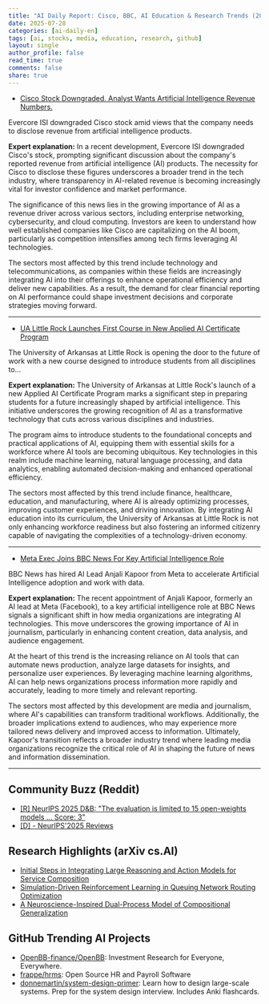 ```yaml
---
title: "AI Daily Report: Cisco, BBC, AI Education & Research Trends (2025-07-28)"
date: 2025-07-28
categories: [ai-daily-en]
tags: [ai, stocks, media, education, research, github]
layout: single
author_profile: false
read_time: true
comments: false
share: true
---
```


- [Cisco Stock Downgraded. Analyst Wants Artificial Intelligence Revenue Numbers.](https://www.investors.com/news/technology/cisco-stock-downgraded-analyst-wants-disclosure-artificial-intelligence-revenue/)

Evercore ISI downgraded Cisco stock amid views that the company needs to disclose revenue from artificial intelligence products.

**Expert explanation:**
In a recent development, Evercore ISI downgraded Cisco's stock, prompting significant discussion about the company's reported revenue from artificial intelligence (AI) products. The necessity for Cisco to disclose these figures underscores a broader trend in the tech industry, where transparency in AI-related revenue is becoming increasingly vital for investor confidence and market performance. 

The significance of this news lies in the growing importance of AI as a revenue driver across various sectors, including enterprise networking, cybersecurity, and cloud computing. Investors are keen to understand how well established companies like Cisco are capitalizing on the AI boom, particularly as competition intensifies among tech firms leveraging AI technologies. 

The sectors most affected by this trend include technology and telecommunications, as companies within these fields are increasingly integrating AI into their offerings to enhance operational efficiency and deliver new capabilities. As a result, the demand for clear financial reporting on AI performance could shape investment decisions and corporate strategies moving forward.

---
- [UA Little Rock Launches First Course in New Applied AI Certificate Program](https://ualr.edu/news/2025/07/28/foundations-of-ai/)

The University of Arkansas at Little Rock is opening the door to the future of work with a new course designed to introduce students from all disciplines to...

**Expert explanation:**
The University of Arkansas at Little Rock's launch of a new Applied AI Certificate Program marks a significant step in preparing students for a future increasingly shaped by artificial intelligence. This initiative underscores the growing recognition of AI as a transformative technology that cuts across various disciplines and industries. 

The program aims to introduce students to the foundational concepts and practical applications of AI, equipping them with essential skills for a workforce where AI tools are becoming ubiquitous. Key technologies in this realm include machine learning, natural language processing, and data analytics, enabling automated decision-making and enhanced operational efficiency. 

The sectors most affected by this trend include finance, healthcare, education, and manufacturing, where AI is already optimizing processes, improving customer experiences, and driving innovation. By integrating AI education into its curriculum, the University of Arkansas at Little Rock is not only enhancing workforce readiness but also fostering an informed citizenry capable of navigating the complexities of a technology-driven economy.

---
- [Meta Exec Joins BBC News For Key Artificial Intelligence Role](https://deadline.com/2025/07/bbc-news-ai-role-anjali-kapoor-meta-1236471995/)

BBC News has hired AI Lead Anjali Kapoor from Meta to accelerate Artificial Intelligence adoption and work with data.

**Expert explanation:**
The recent appointment of Anjali Kapoor, formerly an AI lead at Meta (Facebook), to a key artificial intelligence role at BBC News signals a significant shift in how media organizations are integrating AI technologies. This move underscores the growing importance of AI in journalism, particularly in enhancing content creation, data analysis, and audience engagement. 

At the heart of this trend is the increasing reliance on AI tools that can automate news production, analyze large datasets for insights, and personalize user experiences. By leveraging machine learning algorithms, AI can help news organizations process information more rapidly and accurately, leading to more timely and relevant reporting.

The sectors most affected by this development are media and journalism, where AI's capabilities can transform traditional workflows. Additionally, the broader implications extend to audiences, who may experience more tailored news delivery and improved access to information. Ultimately, Kapoor's transition reflects a broader industry trend where leading media organizations recognize the critical role of AI in shaping the future of news and information dissemination.

---

## Community Buzz (Reddit)
- [[R] NeurIPS 2025 D&B: "The evaluation is limited to 15 open-weights models ... Score: 3"](https://www.reddit.com/r/MachineLearning/comments/1m95ej0/r_neurips_2025_db_the_evaluation_is_limited_to_15/)
- [[D] - NeurIPS'2025 Reviews](https://www.reddit.com/r/MachineLearning/comments/1m74ugv/d_neurips2025_reviews/)

## Research Highlights (arXiv cs.AI)
- [Initial Steps in Integrating Large Reasoning and Action Models for Service Composition](https://arxiv.org/abs/2507.18775)
- [Simulation-Driven Reinforcement Learning in Queuing Network Routing Optimization](https://arxiv.org/abs/2507.18795)
- [A Neuroscience-Inspired Dual-Process Model of Compositional Generalization](https://arxiv.org/abs/2507.18868)

## GitHub Trending AI Projects
- [OpenBB-finance/OpenBB](OpenBB-finance/OpenBB): Investment Research for Everyone, Everywhere.
- [frappe/hrms](frappe/hrms): Open Source HR and Payroll Software
- [donnemartin/system-design-primer](donnemartin/system-design-primer): Learn how to design large-scale systems. Prep for the system design interview. Includes Anki flashcards.

